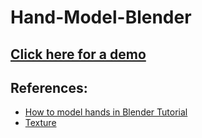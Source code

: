 # Hand-Model-Blender



## [Click here for a demo](https://youtu.be/uMODRiWrHDI)



## References:

- [How to model hands in Blender Tutorial](https://www.youtube.com/watch?v=pr3t78ifH7g&ab_channel=KeelanJon)
- [Texture](https://www.freepik.com/free-photo/leahter-textured-background_3011962.htm?fbclid=IwAR0kDJHu3bS3KZc8XOAOC34qcbAdpms1-HPtInMSznFSscNbMcmyN0Nt-Zg#page=1&query=leather%20background&position=4)
